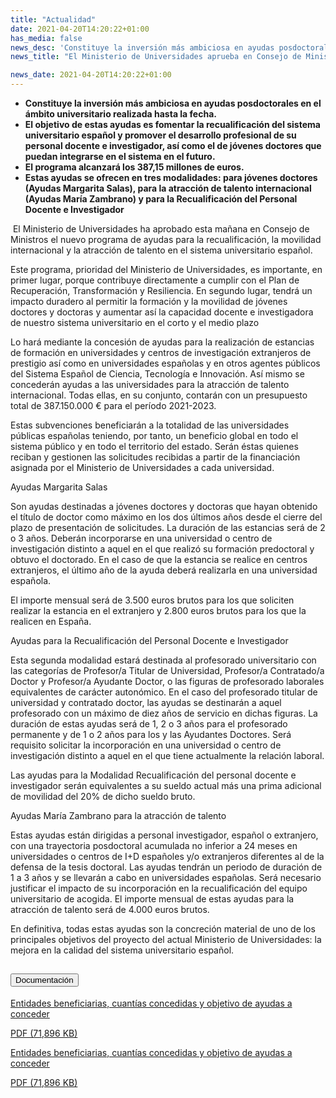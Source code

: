```yaml
---
title: "Actualidad"   
date: 2021-04-20T14:20:22+01:00
has_media: false
news_desc: 'Constituye la inversión más ambiciosa en ayudas posdoctorales en el ámbito universitario realizada hasta la fecha. El objetivo de estas ayudas es fomentar la recualificación del sistema universitario español y promover el desarrollo profesional de su personal docente e investigador, así como el de jóvenes doctores que puedan integrarse en el sistema en el futuro. El programa alcanzará los 387,15 millones de euros. Estas ayudas se ofrecen en tres modalidades: para jóvenes doctores (Ayudas Margarita Salas), para la atracción de talento internacional (Ayudas María Zambrano) y para la Recualificación del Personal Docente e Investigador'
news_title: "El Ministerio de Universidades aprueba en Consejo de Ministros el programa de ayudas para fomentar la recualificación y la movilidad internacional"

news_date: 2021-04-20T14:20:22+01:00
---
```

<ul>
<li><b>Constituye la inversión más ambiciosa en ayudas posdoctorales en el ámbito universitario realizada hasta la fecha.</b></li>
<li><b>El objetivo de estas ayudas es fomentar la recualificación del sistema universitario español y promover el desarrollo profesional de su personal docente e investigador, así como el de jóvenes doctores que puedan integrarse en el sistema en el futuro.</b></li>
<li><b>El programa alcanzará los 387,15 millones de euros.</b></li>
<li><b>Estas ayudas se ofrecen en tres modalidades: para jóvenes doctores (Ayudas Margarita Salas), para la atracción de talento internacional (Ayudas María Zambrano) y para la Recualificación del Personal Docente e Investigador</b></li>
</ul>
<p>&nbsp;El Ministerio de Universidades ha aprobado esta mañana en Consejo de Ministros el nuevo programa de ayudas para la recualificación, la movilidad internacional y la atracción de talento en el sistema universitario español.</p>
<p>Este programa, prioridad del Ministerio de Universidades, es importante, en primer lugar, porque contribuye directamente a cumplir con el Plan de Recuperación, Transformación y Resiliencia. En segundo lugar, tendrá un impacto duradero al permitir la formación y la movilidad de jóvenes doctores y doctoras y aumentar así la capacidad docente e investigadora de nuestro sistema universitario en el corto y el medio plazo</p>
<p>Lo hará mediante la concesión de ayudas para la realización de estancias de formación en universidades y centros de investigación extranjeros de prestigio así como en universidades españolas y en otros agentes públicos del Sistema Español de Ciencia, Tecnología e Innovación. Así mismo se concederán ayudas a las universidades para la atracción de talento internacional. Todas ellas, en su conjunto, contarán con un presupuesto total de 387.150.000 &euro; para el período 2021-2023.</p>
<p>Estas subvenciones beneficiarán a la totalidad de las universidades públicas españolas teniendo, por tanto, un beneficio global en todo el sistema público y en todo el territorio del estado. Serán éstas quienes reciban y gestionen las solicitudes recibidas a partir de la financiación asignada por el Ministerio de Universidades a cada universidad.</p>
<p>Ayudas Margarita Salas</p>
<p>Son ayudas destinadas a jóvenes doctores y doctoras que hayan obtenido el título de doctor como máximo en los dos últimos años desde el cierre del plazo de presentación de solicitudes. La duración de las estancias será de 2 o 3 años. Deberán incorporarse en una universidad o centro de investigación distinto a aquel en el que realizó su formación predoctoral y obtuvo el doctorado. En el caso de que la estancia se realice en centros extranjeros, el último año de la ayuda deberá realizarla en una universidad española.</p>
<p>El importe mensual será de 3.500 euros brutos para los que soliciten realizar la estancia en el extranjero y 2.800 euros brutos para los que la realicen en España.</p>
<p>Ayudas para la Recualificación del Personal Docente e Investigador</p>
<p>Esta segunda modalidad estará destinada al profesorado universitario con las categorías de Profesor/a Titular de Universidad, Profesor/a Contratado/a Doctor y Profesor/a Ayudante Doctor, o las figuras de profesorado laborales equivalentes de carácter autonómico. En el caso del profesorado titular de universidad y contratado doctor, las ayudas se destinarán a aquel profesorado con un máximo de diez años de servicio en dichas figuras. La duración de estas ayudas será de 1, 2 o 3 años para el profesorado permanente y de 1 o 2 años para los y las Ayudantes Doctores. Será requisito solicitar la incorporación en una universidad o centro de investigación distinto a aquel en el que tiene actualmente la relación laboral.</p>
<p>Las ayudas para la Modalidad Recualificación del personal docente e investigador serán equivalentes a su sueldo actual más una prima adicional de movilidad del 20% de dicho sueldo bruto.</p>
<p>Ayudas María Zambrano para la atracción de talento</p>
<p>Estas ayudas están dirigidas a personal investigador, español o extranjero, con una trayectoria posdoctoral acumulada no inferior a 24 meses en universidades o centros de I+D españoles y/o extranjeros diferentes al de la defensa de la tesis doctoral. Las ayudas tendrán un periodo de duración de 1 a 3 años y se llevarán a cabo en universidades españolas. Será necesario justificar el impacto de su incorporación en la recualificación del equipo universitario de acogida. El importe mensual de estas ayudas para la atracción de talento será de 4.000 euros brutos.</p>
<p>En definitiva, todas estas ayudas son la concreción material de uno de los principales objetivos del proyecto del actual Ministerio de Universidades: la mejora en la calidad del sistema universitario español.</p>
	<!--
	<div class="row"> 
		<div class="col-12 box_card_title d-flex"> 
			<h3 class="title_separador"><i class="fas fa-download"></i>Información relacionada</h3> 
		</div> 
		<div class="col-lg-12 box_card"> <p>Entidades beneficiarias, cuantías concedidas y objetivo de ayudas a conceder</p> 
		</div> 
		<div class="col-lg-12 cards_download_cnt">  
			<div class="row"> 
				<div class="download_card"> 
					<a class="card" href="{{<siteurl>}}documentos/pdf/news/Entidades_beneficiarias_cuantias_concedidas.pdf" target="_blank"> 
					<div class="card-header"> 
						   <i class="fal fa-download"></i> 
					</div> </a> 
					<div class="card-body"> 
						<p class="text_file"><a class="card" href="{{<siteurl>}}documentos/pdf/news/Entidades_beneficiarias_cuantias_concedidas.pdf" target="_blank">  
						<span class="tit">Entidades_beneficiarias_cuantias_concedidas</span></a> <i class="fal fa-file-_icon"></i>( 71,896 KB)</p> 
					</div>
				</div> 		
			</div> 
		</div> 
	</div>
	-->
<section>
    <article>
        <div class="container">
            <div class="row my-45 justify-content-md-center">
                <div class="col-md-10 content_collapse">
                    <div class="accordion accordion_alt" id="accordeonAlt">
                        <div class="accordion-item">
                            <h2 class="accordion-header" id="accordionAltHeading2">
                                <button class="accordion-button expanded" type="button" data-bs-toggle="collapse" data-bs-target="#accordionAlt2" aria-expanded="false" aria-controls="accordionAlt2">
                                    <span class="icon"><i class="fas fa-file-pdf"></i></span>Documentación
                                </button>
                            </h2>
                            <div id="accordionAlt2" class="accordion-collapse collapse show" aria-labelledby="accordionAltHeading2">
                                <div class="accordion-body">
                                    <div id="section_link">
                                        <div class="container-fluid sp">
                                            <div class="row w-100">
                                                <div class="col-lg-12 cards_download_cnt">
                                                    <div class="row jcc_mobile">
                                                        <div class="download_card">
                                                            <a class="card flex-column" href="{{<siteurl>}}documentos/pdf/news/Entidades_beneficiarias_cuantias_concedidas.pdf" target="_blank">
                                                                <div class="card-header">
                                                                    <i class="fal fa-download"></i>
                                                                </div>
                                                                <div class="card-body">
                                                                    <p class="text_body">Entidades beneficiarias, cuantías concedidas y objetivo de ayudas a conceder</p>
                                                                    <p class="text_file">
                                                                        <i class="fal fa-file-pdf pdf_icon text-danger"></i> PDF (71,896 KB)
                                                                    </p>
                                                                </div>
                                                            </a>
                                                        </div>
                                                    </div>
                                                </div>
                                                <!-- MOBILE VERSION WITH SLIDER -->
                                                <div class="col-12" id="section_box_download_card_slider">
                                                    <div class="swiper" id="slider_download_archive">
                                                        <div class="swiper-wrapper">
                                                        <div class="swiper-slide">
                                                            <div class="download_card">
                                                                <a class="card" href="{{<siteurl>}}documentos/pdf/news/Entidades_beneficiarias_cuantias_concedidas.pdf" target="_blank">
                                                                    <div class="card-header">
                                                                        <i class="fal fa-download"></i>
                                                                    </div>
                                                                    <div class="card-body">
                                                                        <p class="text_body">Entidades beneficiarias, cuantías concedidas y objetivo de ayudas a conceder</p>
                                                                        <p class="text_file">
                                                                            <i class="fal fa-file-pdf pdf_icon text-danger"></i> PDF (71,896 KB)
                                                                        </p>
                                                                    </div>
                                                                </a>
                                                            </div>
                                                        </div>
                                                        </div>
                                                        <div class="swiper-pagination"></div>
                                                    </div>
                                                </div>
                                            </div>
                                        </div>
                                    </div>
                                </div>
                            </div>
                        </div>
                    </div>
                </div>
            </div>
        </div>
    </article> 
</section>